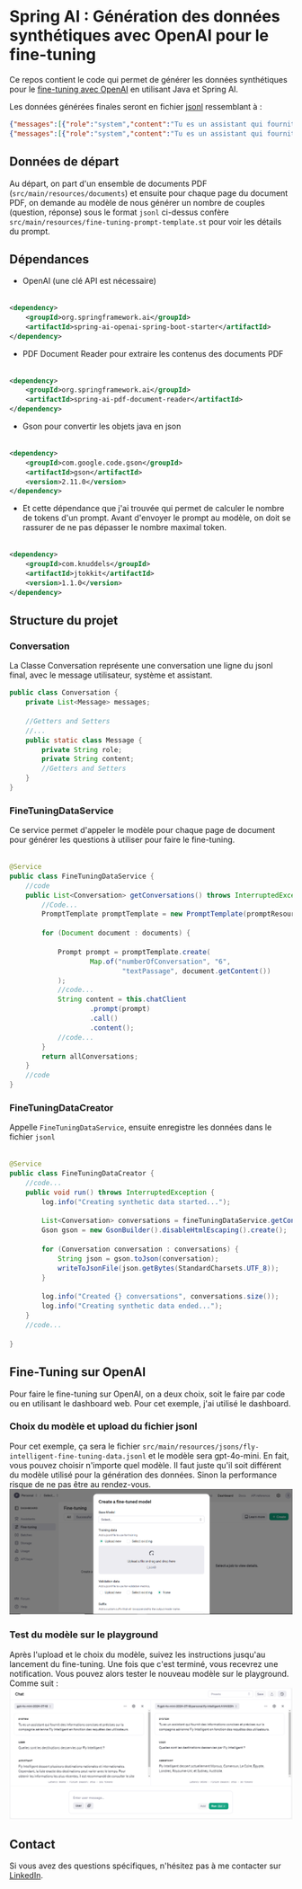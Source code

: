 # Spring AI : Génération des données synthétiques avec OpenAI pour le fine-tuning

Ce repos contient le code qui permet de générer les données synthétiques pour
le [fine-tuning avec OpenAI](https://platform.openai.com/docs/guides/fine-tuning) en utilisant Java et Spring AI.

Les données générées finales seront en fichier [jsonl](https://jsonlines.org/) ressemblant à :
````json lines
{"messages":[{"role":"system","content":"Tu es un assistant qui fournit des informations concises et précises sur\nla compagnie aérienne Fly Intelligent en fonction des requêtes des utilisateurs\n"},{"role":"user","content":"Quelle est la vision de Fly Intelligent pour l'avenir de l'aviation ?"},{"role":"assistant","content":"La vision de Fly Intelligent est de redéfinir l'avenir de l'aviation en intégrant des pratiques durables à tous les niveaux de ses opérations."}]}
{"messages":[{"role":"system","content":"Tu es un assistant qui fournit des informations concises et précises sur\nla compagnie aérienne Fly Intelligent en fonction des requêtes des utilisateurs\n"},{"role":"user","content":"Pourquoi les voyageurs devraient-ils choisir Fly Intelligent ?"},{"role":"assistant","content":"En choisissant Fly Intelligent, les voyageurs peuvent profiter d'une expérience de vol confortable et moderne tout en contribuant à un monde plus durable."}]}
````

## Données de départ

Au départ, on part d'un ensemble de documents PDF (`src/main/resources/documents`) et ensuite pour chaque page du
document PDF, on demande au modèle de
nous générer un nombre de couples (question, réponse) sous le format `jsonl` ci-dessus
confère `src/main/resources/fine-tuning-prompt-template.st` pour voir les détails du prompt.

## Dépendances

* OpenAI (une clé API est nécessaire)

````xml

<dependency>
    <groupId>org.springframework.ai</groupId>
    <artifactId>spring-ai-openai-spring-boot-starter</artifactId>
</dependency>
````

* PDF Document Reader pour extraire les contenus des documents PDF

````xml

<dependency>
    <groupId>org.springframework.ai</groupId>
    <artifactId>spring-ai-pdf-document-reader</artifactId>
</dependency>
````

* Gson pour convertir les objets java en json

````xml

<dependency>
    <groupId>com.google.code.gson</groupId>
    <artifactId>gson</artifactId>
    <version>2.11.0</version>
</dependency>
````

* Et cette dépendance que j'ai trouvée qui permet de calculer le nombre de tokens d'un prompt. Avant d'envoyer le prompt
  au
  modèle, on doit se rassurer de ne pas dépasser le nombre maximal token.

````xml

<dependency>
    <groupId>com.knuddels</groupId>
    <artifactId>jtokkit</artifactId>
    <version>1.1.0</version>
</dependency>
````

## Structure du projet

### Conversation

La Classe Conversation représente une conversation une ligne du jsonl final, avec le message utilisateur, système et
assistant.

````java
public class Conversation {
    private List<Message> messages;

    //Getters and Setters
    //...
    public static class Message {
        private String role;
        private String content;
        //Getters and Setters
    }
}
````

### FineTuningDataService

Ce service permet d'appeler le modèle pour chaque page de document pour générer les questions à utiliser pour faire le
fine-tuning.

````java

@Service
public class FineTuningDataService {
    //code
    public List<Conversation> getConversations() throws InterruptedException {
        //Code...
        PromptTemplate promptTemplate = new PromptTemplate(promptResource);

        for (Document document : documents) {

            Prompt prompt = promptTemplate.create(
                    Map.of("numberOfConversation", "6",
                            "textPassage", document.getContent())
            );
            //code...
            String content = this.chatClient
                    .prompt(prompt)
                    .call()
                    .content();
            //code...        
        }
        return allConversations;
    }
    //code
}
````

### FineTuningDataCreator

Appelle `FineTuningDataService`, ensuite enregistre les données dans le fichier `jsonl`

````java

@Service
public class FineTuningDataCreator {
    //code...
    public void run() throws InterruptedException {
        log.info("Creating synthetic data started...");

        List<Conversation> conversations = fineTuningDataService.getConversations();
        Gson gson = new GsonBuilder().disableHtmlEscaping().create();

        for (Conversation conversation : conversations) {
            String json = gson.toJson(conversation);
            writeToJsonFile(json.getBytes(StandardCharsets.UTF_8));
        }

        log.info("Created {} conversations", conversations.size());
        log.info("Creating synthetic data ended...");
    }
    //code...

}

````

## Fine-Tuning sur OpenAI

Pour faire le fine-tuning sur OpenAI, on a deux choix, soit le faire par code ou en utilisant le dashboard web.
Pour cet exemple, j'ai utilisé le dashboard.

### Choix du modèle et upload du fichier jsonl

Pour cet exemple, ça sera le fichier `src/main/resources/jsons/fly-intelligent-fine-tuning-data.jsonl` et le modèle sera
gpt-4o-mini.
En fait, vous pouvez choisir n'importe quel modèle. Il faut juste qu'il soit différent du modèle utilisé pour la génération
des données. Sinon la performance risque de ne pas être au rendez-vous.
![fine-tuning-1.PNG](src/main/resources/images/fine-tuning-1.PNG)

### Test du modèle sur le playground

Après l'upload et le choix du modèle, suivez les instructions jusqu'au lancement du fine-tuning. Une fois que c'est
terminé, vous recevrez une notification.
Vous pouvez alors tester le nouveau modèle sur le playground. Comme suit :
![fine-tuning-2.PNG](src/main/resources/images/fine-tuning-2.PNG)

## Contact

Si vous avez des questions spécifiques, n'hésitez pas à me contacter
sur [LinkedIn](https://www.linkedin.com/in/ali-ibrahim-junior/).

